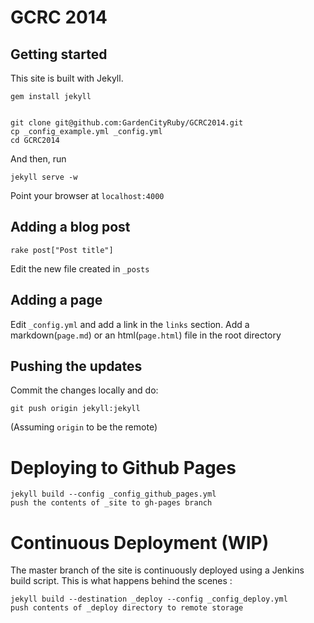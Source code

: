 GCRC 2014
===========

## Getting started

This site is built with Jekyll.

    gem install jekyll


    git clone git@github.com:GardenCityRuby/GCRC2014.git
    cp _config_example.yml _config.yml
    cd GCRC2014

And then, run

    jekyll serve -w

Point your browser at `localhost:4000`

## Adding a blog post

    rake post["Post title"]

Edit the new file created in `_posts`

## Adding a page

Edit `_config.yml` and add a link in the `links` section.
Add a markdown(`page.md`) or an html(`page.html`) file in the root directory

## Pushing the updates

Commit the changes locally and do:

    git push origin jekyll:jekyll

(Assuming `origin` to be the remote)

# Deploying to Github Pages

    jekyll build --config _config_github_pages.yml
    push the contents of _site to gh-pages branch

# Continuous Deployment (WIP)

The master branch of the site is continuously deployed using a Jenkins build script.
This is what happens behind the scenes :

    jekyll build --destination _deploy --config _config_deploy.yml
    push contents of _deploy directory to remote storage
